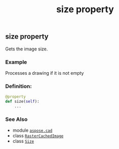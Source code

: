 ﻿---
title: size property
second_title: Aspose.CAD for Python via .NET API References
description: 
type: docs
weight: 640
url: /python-net/aspose.cad/rastercachedimage/size/
is_root: false
---

## size property


Gets the image size.

### Example 


Processes a drawing if it is not empty
### Definition:
```python
@property
def size(self):
    ...
```

### See Also
* module [`aspose.cad`](../../)
* class [`RasterCachedImage`](/cad/python-net/aspose.cad/rastercachedimage)
* class [`Size`](/cad/python-net/aspose.cad/size)
